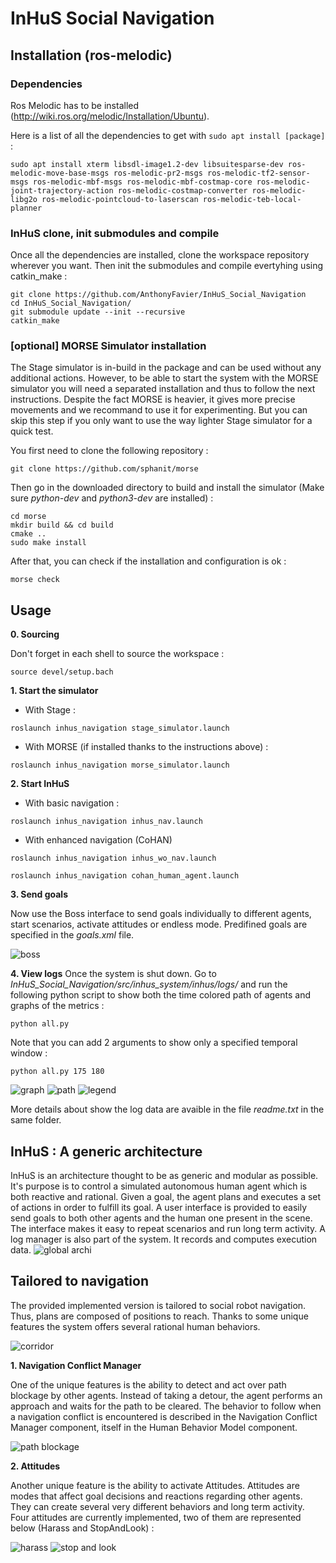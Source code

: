 # InHuS Social Navigation

## Installation (ros-melodic)

### Dependencies

Ros Melodic has to be installed (http://wiki.ros.org/melodic/Installation/Ubuntu).

Here is a list of all the dependencies to get with `sudo apt install [package]` :
```
sudo apt install xterm libsdl-image1.2-dev libsuitesparse-dev ros-melodic-move-base-msgs ros-melodic-pr2-msgs ros-melodic-tf2-sensor-msgs ros-melodic-mbf-msgs ros-melodic-mbf-costmap-core ros-melodic-joint-trajectory-action ros-melodic-costmap-converter ros-melodic-libg2o ros-melodic-pointcloud-to-laserscan ros-melodic-teb-local-planner
```

### InHuS clone, init submodules and compile 

Once all the dependencies are installed, clone the workspace repository wherever you want. Then init the submodules and compile evertyhing using catkin_make :
```
git clone https://github.com/AnthonyFavier/InHuS_Social_Navigation
cd InHuS_Social_Navigation/
git submodule update --init --recursive
catkin_make
```

### [optional] MORSE Simulator installation 

The Stage simulator is in-build in the package and can be used without any additional actions. However, to be able to start the system with the MORSE simulator you will need a separated installation and thus to follow the next instructions. Despite the fact MORSE is heavier, it gives more precise movements and we recommand to use it for experimenting. But you can skip this step if you only want to use the way lighter Stage simulator for a quick test.

You first need to clone the following repository :
```
git clone https://github.com/sphanit/morse
```
Then go in the downloaded directory to build and install the simulator (Make sure *python-dev* and *python3-dev* are installed) :
```
cd morse
mkdir build && cd build
cmake ..
sudo make install
```

After that, you can check if the installation and configuration is ok :
```
morse check
```

## Usage

**0. Sourcing**

Don't forget in each shell to source the workspace :
```
source devel/setup.bach
```

**1. Start the simulator**
* With Stage :
```
roslaunch inhus_navigation stage_simulator.launch 
```
* With MORSE (if installed thanks to the instructions above) :
```
roslaunch inhus_navigation morse_simulator.launch 
```
**2. Start InHuS**
* With basic navigation : 
```
roslaunch inhus_navigation inhus_nav.launch
```
* With enhanced navigation (CoHAN)
```
roslaunch inhus_navigation inhus_wo_nav.launch
```
```
roslaunch inhus_navigation cohan_human_agent.launch 
```
**3. Send goals**

Now use the Boss interface to send goals individually to different agents, start scenarios, activate attitudes or endless mode. Predifined goals are specified in the *goals.xml* file.

![boss](https://github.com/AnthonyFavier/images/blob/master/boss.png)

**4. View logs**
Once the system is shut down. Go to *InHuS_Social_Navigation/src/inhus_system/inhus/logs/* and run the following python script to show both the time colored path of agents and graphs of the metrics :
```
python all.py
```
Note that you can add 2 arguments to show only a specified temporal window :
```
python all.py 175 180
```
![graph](https://github.com/AnthonyFavier/images/blob/master/graphs_OO_smb_replan.png)
![path](https://github.com/AnthonyFavier/images/blob/master/paths_OO_smb_replan_new.png)
![legend](https://github.com/AnthonyFavier/images/blob/master/legend.png)

More details about show the log data are avaible in the file *readme.txt* in the same folder.

## InHuS : A generic architecture

InHuS is an architecture thought to be as generic and modular as possible. It's purpose is to control a simulated autonomous human agent which is both reactive and rational. Given a goal, the agent plans and executes a set of actions in order to fulfill its goal. A user interface is provided to easily send goals to both other agents and the human one present in the scene. The interface makes it easy to repeat scenarios and run long term activity. A log manager is also part of the system. It records and computes execution data.
![global archi](https://github.com/AnthonyFavier/images/blob/master/global_archi_grand.png)

## Tailored to navigation

The provided implemented version is tailored to social robot navigation. Thus, plans are composed of positions to reach. Thanks to some unique features the system offers several rational human behaviors. 

![corridor](https://github.com/AnthonyFavier/images/blob/master/nav_hateb.gif)

**1. Navigation Conflict Manager**

One of the unique features is the ability to detect and act over path blockage by other agents. Instead of taking a detour, the agent performs an approach and waits for the path to be cleared. The behavior to follow when a navigation conflict is encountered is described in the Navigation Conflict Manager component, itself in the Human Behavior Model component.

![path blockage](https://github.com/AnthonyFavier/images/blob/master/path_blocked.gif)

**2. Attitudes**

Another unique feature is the ability to activate Attitudes. Attitudes are modes that affect goal decisions and reactions regarding other agents. They can create several very different behaviors and long term activity. Four attitudes are currently implemented, two of them are represented below (Harass and StopAndLook) : 

![harass](https://github.com/AnthonyFavier/images/blob/master/attitude_harass.gif)
![stop and look](https://github.com/AnthonyFavier/images/blob/master/attitude_non_coop_stopLook.gif)


